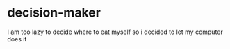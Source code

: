 # decision-maker
I am too lazy to decide where to eat myself so i decided to let my computer does it
